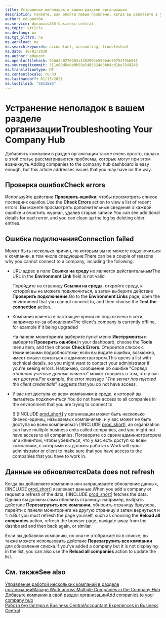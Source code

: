 ```yaml
---
title: Устранение неполадок в вашем разделе организации
description: Узнайте, как обойти любые проблемы, когда вы работаете в узле компании в Dynamics 365 Business Central для управления работой в нескольких компаниях.
author: edupont04
ms.service: dynamics365-business-central
ms.topic: article
ms.devlang: na
ms.tgt_pltfrm: na
ms.workload: na
ms.search.keywords: accountant, accounting, troubleshoot
ms.date: 10/01/2020
ms.author: edupont
ms.openlocfilehash: 94bd2c0270263a1382094e559b4e70753f9bb91f
ms.sourcegitcommit: 311e86d6abb9b59a5483324d8bb4cd1be7949248
ms.translationtype: HT
ms.contentlocale: ru-RU
ms.lasthandoff: 01/15/2021
ms.locfileid: "5013586"
---
```

# <a name="troubleshooting-your-company-hub"></a><span data-ttu-id="b3c60-103">Устранение неполадок в вашем разделе организации</span><span class="sxs-lookup"><span data-stu-id="b3c60-103">Troubleshooting Your Company Hub</span></span>

<span data-ttu-id="b3c60-104">Добавлять компании в раздел организации также очень просто, однако в этой статье рассматриваются проблемы, которые могут при этом возникнуть.</span><span class="sxs-lookup"><span data-stu-id="b3c60-104">Adding companies to the company hub dashboard is easy enough, but this article addresses issues that you may have on the way.</span></span>  

## <a name="check-errors"></a><span data-ttu-id="b3c60-105">Проверка ошибок</span><span class="sxs-lookup"><span data-stu-id="b3c60-105">Check errors</span></span>

<span data-ttu-id="b3c60-106">Используйте действие **Проверить ошибки**, чтобы просмотреть список последних ошибок.</span><span class="sxs-lookup"><span data-stu-id="b3c60-106">Use the **Check Errors** action to view a list of recent errors.</span></span> <span data-ttu-id="b3c60-107">Вы можете просмотреть дополнительные сведения о каждой ошибке и очистить журнал, удалив старые записи.</span><span class="sxs-lookup"><span data-stu-id="b3c60-107">You can see additional details for each error, and you can clean up the log by deleting older entries.</span></span>  

## <a name="connection-failed"></a><span data-ttu-id="b3c60-108">Ошибка подключения</span><span class="sxs-lookup"><span data-stu-id="b3c60-108">Connection failed</span></span>

<span data-ttu-id="b3c60-109">Может быть несколько причин, по которым вы не можете подключиться к компании, в том числе следующие:</span><span class="sxs-lookup"><span data-stu-id="b3c60-109">There can be a couple of reasons why you cannot connect to a company, including the following:</span></span>

- <span data-ttu-id="b3c60-110">URL-адрес в поле **Ссылка на среду** не является действительным</span><span class="sxs-lookup"><span data-stu-id="b3c60-110">The URL in the **Environment Link** field is not valid</span></span>  

  <span data-ttu-id="b3c60-111">Перейдите на страницу **Ссылки на среды**, откройте среду, к которой вы не можете подключиться, а затем выберите действие **Проверить подключение**.</span><span class="sxs-lookup"><span data-stu-id="b3c60-111">Go to the **Environment Links** page, open the environment that you cannot connect to, and then choose the **Test the connection** action.</span></span>  
- <span data-ttu-id="b3c60-112">Компания клиента в настоящее время не подключена в сети, например из-за обновления</span><span class="sxs-lookup"><span data-stu-id="b3c60-112">The client's company is currently offline, for example if it being upgraded</span></span>

  <span data-ttu-id="b3c60-113">На панели мониторинга выберите пункт меню **Инструменты** и выберите **Проверить ошибки**.</span><span class="sxs-lookup"><span data-stu-id="b3c60-113">In your dashboard, choose the **Tools** menu item, and then choose **Check Errors**.</span></span> <span data-ttu-id="b3c60-114">Откроется список с техническими подробностями; если вы видите ошибки, возможно, имеет смысл связаться с администратором.</span><span class="sxs-lookup"><span data-stu-id="b3c60-114">This opens a list with technical details, so you might want to contact your administrator if you're seeing errors.</span></span> <span data-ttu-id="b3c60-115">Например, сообщение об ошибке "*Сервер отклонил учетные данные клиента*" может говорить о том, что у вас нет доступа.</span><span class="sxs-lookup"><span data-stu-id="b3c60-115">For example, the error message "*The server has rejected the client credentials*" suggests that you do not have access.</span></span>  
- <span data-ttu-id="b3c60-116">У вас нет доступа ко всем компаниям в среде, к которой вы пытаетесь подключиться.</span><span class="sxs-lookup"><span data-stu-id="b3c60-116">You do not have access to all companies in the environment that you are trying to connect to</span></span>

  <span data-ttu-id="b3c60-117">В [!INCLUDE [prod_short](includes/prod_short.md)] у организации может быть несколько бизнес-единиц, называемых компаниями, и у вас может не быть доступа ко всем компаниям.</span><span class="sxs-lookup"><span data-stu-id="b3c60-117">In [!INCLUDE [prod_short](includes/prod_short.md)], an organization can have multiple business units called companies, and you might not have access to all companies.</span></span> <span data-ttu-id="b3c60-118">Поговорите со своим администратором или клиентом, чтобы убедиться, что у вас есть доступ ко всем компаниям, с которыми вы должны работать.</span><span class="sxs-lookup"><span data-stu-id="b3c60-118">Work with your administrator or client to make sure that you have access to the companies that you have to work in.</span></span>  

## <a name="data-does-not-refresh"></a><span data-ttu-id="b3c60-119">Данные не обновляются</span><span class="sxs-lookup"><span data-stu-id="b3c60-119">Data does not refresh</span></span>

<span data-ttu-id="b3c60-120">Когда вы добавляете компанию или запрашиваете обновление данных, [!INCLUDE [prod_short](includes/prod_short.md)] извлекает данные.</span><span class="sxs-lookup"><span data-stu-id="b3c60-120">When you add a company or request a refresh of the data, [!INCLUDE [prod_short](includes/prod_short.md)] fetches the data.</span></span> <span data-ttu-id="b3c60-121">Однако вы должны сами обновить страницу: например, выбрать действие **Перезагрузить все компании**, обновить страницу браузера, перейти с панели мониторинга на другую страницу и затем вернуться и т. п.</span><span class="sxs-lookup"><span data-stu-id="b3c60-121">But you must refresh the page yourself, such as choosing the **Reload all companies** action, refresh the browser page, navigate away from the dashboard and then back again, or similar.</span></span>  

<span data-ttu-id="b3c60-122">Если вы добавили компанию, но она не отображается в списке, вы также можете использовать действие **Перезагрузить все компании** для обновления списка.</span><span class="sxs-lookup"><span data-stu-id="b3c60-122">If you've added a company but it is not displaying in the list, you can also use the **Reload all companies** action to update the list.</span></span>

## <a name="see-also"></a><span data-ttu-id="b3c60-123">См. также</span><span class="sxs-lookup"><span data-stu-id="b3c60-123">See also</span></span>

[<span data-ttu-id="b3c60-124">Управление работой нескольких компаний в разделе организаций</span><span class="sxs-lookup"><span data-stu-id="b3c60-124">Manage Work across Multiple Companies in the Company Hub</span></span>](company-hub.md)  
[<span data-ttu-id="b3c60-125">Добавьте компании в свой раздел организации</span><span class="sxs-lookup"><span data-stu-id="b3c60-125">Add companies to your company hub</span></span>](company-hub-add-company.md)  
[<span data-ttu-id="b3c60-126">Работа бухгалтера в Business Central</span><span class="sxs-lookup"><span data-stu-id="b3c60-126">Accountant Experiences in Business Central</span></span>](finance-accounting.md)  
